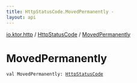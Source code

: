 ```yaml
---
title: HttpStatusCode.MovedPermanently - 
layout: api
---
```


<div class='api-docs-breadcrumbs'><a href="../index.html">io.ktor.http</a> / <a href="index.html">HttpStatusCode</a> / <a href="./-moved-permanently.html">MovedPermanently</a></div>

# MovedPermanently

<div class="signature"><code><span class="keyword">val </span><span class="identifier">MovedPermanently</span><span class="symbol">: </span><a href="index.html"><span class="identifier">HttpStatusCode</span></a></code></div>
